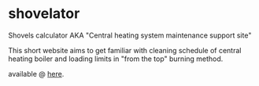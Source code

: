 # shovelator
Shovels calculator AKA "Central heating system maintenance support site"

This short website aims to get familiar with cleaning schedule of central 
heating boiler and loading limits in "from the top" burning method.

available @ <a target = "_blank" href = "https://expressionist-remai.000webhostapp.com/test/">here</a>. 
